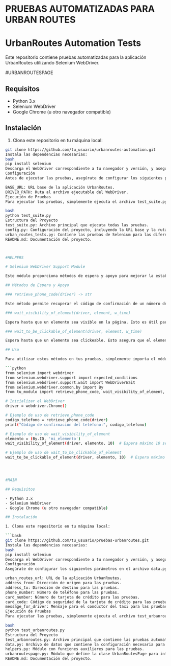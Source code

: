 # PRUEBAS AUTOMATIZADAS PARA URBAN ROUTES

# UrbanRoutes Automation Tests

Este repositorio contiene pruebas automatizadas para la aplicación UrbanRoutes utilizando Selenium WebDriver.

#URBANROUTESPAGE
## Requisitos
- Python 3.x
- Selenium WebDriver
- Google Chrome (u otro navegador compatible)

## Instalación
1. Clona este repositorio en tu máquina local:
```bash
git clone https://github.com/tu_usuario/urbanroutes-automation.git
Instala las dependencias necesarias:
bash
pip install selenium
Descarga el WebDriver correspondiente a tu navegador y versión, y asegúrate de que esté en tu PATH.
Configuración
Antes de ejecutar las pruebas, asegúrate de configurar los siguientes parámetros en el archivo config.py:

BASE_URL: URL base de la aplicación UrbanRoutes.
DRIVER_PATH: Ruta al archivo ejecutable del WebDriver.
Ejecución de Pruebas
Para ejecutar las pruebas, simplemente ejecuta el archivo test_suite.py:

bash
python test_suite.py
Estructura del Proyecto
test_suite.py: Archivo principal que ejecuta todas las pruebas.
config.py: Configuración del proyecto, incluyendo la URL base y la ruta al WebDriver.
urban_routes_tests.py: Contiene las pruebas de Selenium para las diferentes funcionalidades de UrbanRoutes.
README.md: Documentación del proyecto.



#HELPERS

# Selenium WebDriver Support Module

Este módulo proporciona métodos de espera y apoyo para mejorar la estabilidad y confiabilidad de las pruebas automatizadas utilizando Selenium WebDriver.

## Métodos de Espera y Apoyo

### retrieve_phone_code(driver) -> str

Este método permite recuperar el código de confirmación de un número de teléfono. Es útil cuando la aplicación espera el código de confirmación para ser utilizado en las pruebas. Ten en cuenta que el código de confirmación del teléfono solo se puede obtener después de haberlo solicitado en la aplicación.

### wait_visibility_of_element(driver, element, w_time)

Espera hasta que un elemento sea visible en la página. Esto es útil para asegurarse de que los elementos estén presentes antes de interactuar con ellos en las pruebas.

### wait_to_be_clickable_of_element(driver, element, w_time)

Espera hasta que un elemento sea clickeable. Esto asegura que el elemento esté listo para ser interactuado, lo que evita errores relacionados con la interacción con elementos no clickeables.

## Uso

Para utilizar estos métodos en tus pruebas, simplemente importa el módulo y llama a los métodos correspondientes, pasando el objeto WebDriver, el elemento y el tiempo de espera como parámetros.

```python
from selenium import webdriver
from selenium.webdriver.support import expected_conditions
from selenium.webdriver.support.wait import WebDriverWait
from selenium.webdriver.common.by import By
from tu_modulo import retrieve_phone_code, wait_visibility_of_element, wait_to_be_clickable_of_element

# Inicializar el WebDriver
driver = webdriver.Chrome()

# Ejemplo de uso de retrieve_phone_code
codigo_telefono = retrieve_phone_code(driver)
print("Código de confirmación del teléfono:", codigo_telefono)

# Ejemplo de uso de wait_visibility_of_element
elemento = (By.ID, 'mi_elemento')
wait_visibility_of_element(driver, elemento, 10)  # Espera máximo 10 segundos

# Ejemplo de uso de wait_to_be_clickable_of_element
wait_to_be_clickable_of_element(driver, elemento, 10)  # Espera máximo 10 segundos




#MAIN

## Requisitos

- Python 3.x
- Selenium WebDriver
- Google Chrome (u otro navegador compatible)

## Instalación

1. Clona este repositorio en tu máquina local:

```bash
git clone https://github.com/tu_usuario/pruebas-urbanroutes.git
Instala las dependencias necesarias:
bash
pip install selenium
Descarga el WebDriver correspondiente a tu navegador y versión, y asegúrate de que esté en tu PATH.
Configuración
Asegúrate de configurar los siguientes parámetros en el archivo data.py:

urban_routes_url: URL de la aplicación UrbanRoutes.
address_from: Dirección de origen para las pruebas.
address_to: Dirección de destino para las pruebas.
phone_number: Número de teléfono para las pruebas.
card_number: Número de tarjeta de crédito para las pruebas.
card_code: Código de seguridad de la tarjeta de crédito para las pruebas.
message_for_driver: Mensaje para el conductor del taxi para las pruebas.
Ejecución de Pruebas
Para ejecutar las pruebas, simplemente ejecuta el archivo test_urbanroutes.py:

bash
python test_urbanroutes.py
Estructura del Proyecto
test_urbanroutes.py: Archivo principal que contiene las pruebas automatizadas.
data.py: Archivo de datos que contiene la configuración necesaria para las pruebas.
helpers.py: Módulo con funciones auxiliares para las pruebas.
urbanroutespage.py: Módulo que define la clase UrbanRoutesPage para interactuar con la página de UrbanRoutes.
README.md: Documentación del proyecto.
